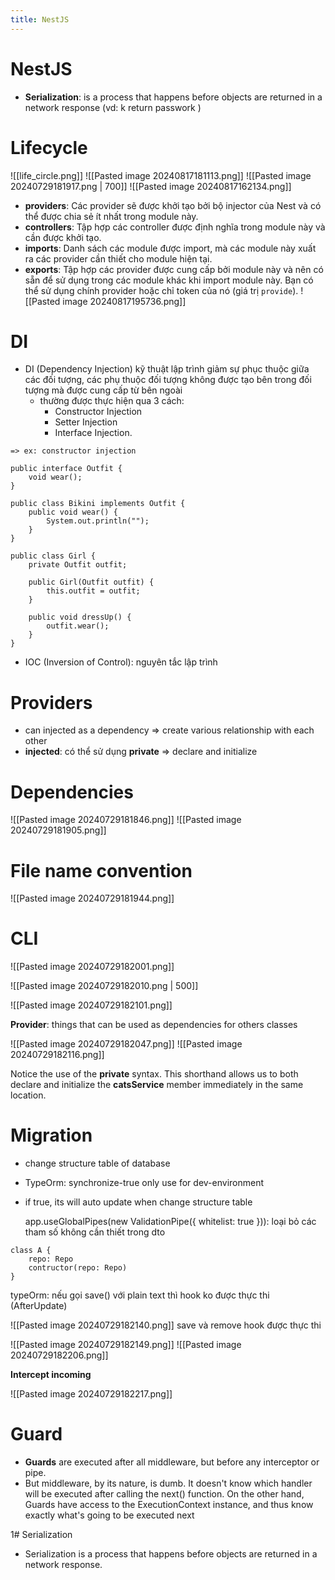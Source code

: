 ```yaml
---
title: NestJS
---
```


# NestJS 
- **Serialization**:  is a process that happens before objects are returned in a network response (vd: k return passwork )
# Lifecycle
![[life_circle.png]]
![[Pasted image 20240817181113.png]]
![[Pasted image 20240729181917.png | 700]]
![[Pasted image 20240817162134.png]]
- **providers**: Các provider sẽ được khởi tạo bởi bộ injector của Nest và có thể được chia sẻ ít nhất trong module này.
- **controllers**: Tập hợp các controller được định nghĩa trong module này và cần được khởi tạo.
- **imports**: Danh sách các module được import, mà các module này xuất ra các provider cần thiết cho module hiện tại.
- **exports**: Tập hợp các provider được cung cấp bởi module này và nên có sẵn để sử dụng trong các module khác khi import module này. Bạn có thể sử dụng chính provider hoặc chỉ token của nó (giá trị `provide`).
![[Pasted image 20240817195736.png]]
# DI
- DI (Dependency Injection) kỹ thuật lập trình giảm sự phục thuộc giữa các đối tượng, các phụ thuộc đối tượng không được tạo bên trong đối tượng mà được cung cấp từ bên ngoài
    - thường được thực hiện qua 3 cách:
        - Constructor Injection 
        - Setter Injection  
        - Interface Injection.
```java=
=> ex: constructor injection

public interface Outfit {
    void wear();
}    

public class Bikini implements Outfit {
    public void wear() {
        System.out.println("");
    }
}

public class Girl {
    private Outfit outfit;

    public Girl(Outfit outfit) {
        this.outfit = outfit;
    }

    public void dressUp() {
        outfit.wear();
    }
}
```

- IOC (Inversion of Control): nguyên tắc lập trình
# Providers
- can injected as a dependency => create various relationship with each other
- **injected**: có thể sử dụng **private** => declare and initialize

# Dependencies
![[Pasted image 20240729181846.png]]
![[Pasted image 20240729181905.png]]


# File name convention

![[Pasted image 20240729181944.png]]
# CLI 
![[Pasted image 20240729182001.png]]

![[Pasted image 20240729182010.png | 500]]

![[Pasted image 20240729182101.png]]

**Provider**: things that can be used as dependencies for others classes


![[Pasted image 20240729182047.png]]
![[Pasted image 20240729182116.png]]

Notice the use of the **private** syntax. This shorthand allows us to both declare and initialize the **catsService** member immediately in the same location.


# Migration
- change structure table of database
- TypeOrm: synchronize-true only use for dev-environment
- if true, its will auto update when change structure table 

  app.useGlobalPipes(new ValidationPipe({ whitelist: true })): loại bỏ các tham số không cần thiết trong dto
  
```javascript=
class A {
    repo: Repo
    contructor(repo: Repo)
}
```


typeOrm: nếu gọi save() với plain text thì hook ko được thực thi (AfterUpdate)

![[Pasted image 20240729182140.png]]
save và remove hook được thực thi


![[Pasted image 20240729182149.png]]
![[Pasted image 20240729182206.png]]


**Intercept incoming**

![[Pasted image 20240729182217.png]]
# Guard
- **Guards** are executed after all middleware, but before any interceptor or pipe.
- But middleware, by its nature, is dumb. It doesn't know which handler will be executed after calling the next() function. On the other hand, Guards have access to the ExecutionContext instance, and thus know exactly what's going to be executed next

1# Serialization
- Serialization is a process that happens before objects are returned in a network response.